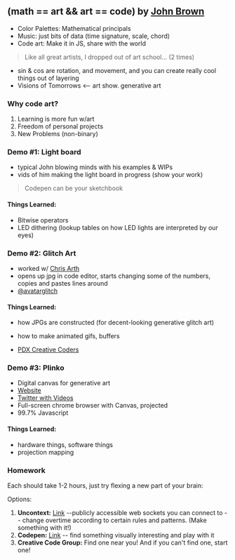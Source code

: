 (math == art && art == code) by [John Brown](http://twitter.com/thisisjohnbrown)
---

- Color Palettes: Mathematical principals
- Music: just bits of data (time signature, scale, chord)
- Code art: Make it in JS, share with the world

> Like all great artists, I dropped out of art school... (2 times)

- sin & cos are rotation, and movement, and you can create really cool things out of layering
- Visions of Tomorrows <-- art show. generative art

### Why code art?

1. Learning is more fun w/art
2. Freedom of personal projects
3. New Problems (non-binary)

### Demo #1: Light board
- typical John blowing minds with his examples & WIPs
- vids of him making the light board in progress (show your work)

> Codepen can be your sketchbook

#### Things Learned:
- Bitwise operators
- LED dithering (lookup tables on how LED lights are interpreted by our eyes)

### Demo #2: Glitch Art

- worked w/ [Chris Arth](https://twitter.com/chrisarth)
- opens up jpg in code editor, starts changing some of the numbers, copies and pastes lines around
- [@avatarglitch](https://twitter.com/avatarglitch)

#### Things Learned:
- how JPGs are constructed (for decent-looking generative glitch art)
- how to make animated gifs, buffers

- [PDX Creative Coders](http://blog.codepen.io/2014/11/21/pdx-creative-coders/)

### Demo #3: Plinko

- Digital canvas for generative art
- [Website](http://www.plin.co/)
- [Twitter with Videos](https://twitter.com/plinco)
- Full-screen chrome browser with Canvas, projected
- 99.7% Javascript

#### Things Learned:
- hardware things, software things
- projection mapping

### Homework

Each should take 1-2 hours, just try flexing a new part of your brain:

Options:

1. **Uncontext:** [Link](http://www.uncontext.com/) --publicly accessible web sockets you can connect to -- change overtime according to certain rules and patterns. (Make something with it!)
2. **Codepen:** [Link](http://codepen.io) -- find something visually interesting and play with it
3. **Creative Code Group:** Find one near you! And if you can't find one, start one!